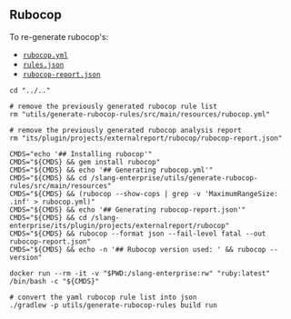 ## Rubocop

To re-generate rubocop's:
* [`rubocop.yml`](src/main/resources/rubocop.yml)
* [`rules.json`](../../sonar-ruby-plugin/src/main/resources/org/sonar/l10n/ruby/rules/rubocop/rules.json)
* [`rubocop-report.json`](../../its/plugin/projects/externalreport/rubocop/rubocop-report.json)

```shell
cd "../.."

# remove the previously generated rubocop rule list
rm "utils/generate-rubocop-rules/src/main/resources/rubocop.yml"

# remove the previously generated rubocop analysis report
rm "its/plugin/projects/externalreport/rubocop/rubocop-report.json"

CMDS="echo '## Installing rubocop'"
CMDS="${CMDS} && gem install rubocop"
CMDS="${CMDS} && echo '## Generating rubocop.yml'"
CMDS="${CMDS} && cd /slang-enterprise/utils/generate-rubocop-rules/src/main/resources"
CMDS="${CMDS} && (rubocop --show-cops | grep -v 'MaximumRangeSize: .inf' > rubocop.yml)"
CMDS="${CMDS} && echo '## Generating rubocop-report.json'"
CMDS="${CMDS} && cd /slang-enterprise/its/plugin/projects/externalreport/rubocop"
CMDS="${CMDS} && rubocop --format json --fail-level fatal --out rubocop-report.json"
CMDS="${CMDS} && echo -n '## Rubocop version used: ' && rubocop --version"

docker run --rm -it -v "$PWD:/slang-enterprise:rw" "ruby:latest" /bin/bash -c "${CMDS}"

# convert the yaml rubocop rule list into json
./gradlew -p utils/generate-rubocop-rules build run
```
